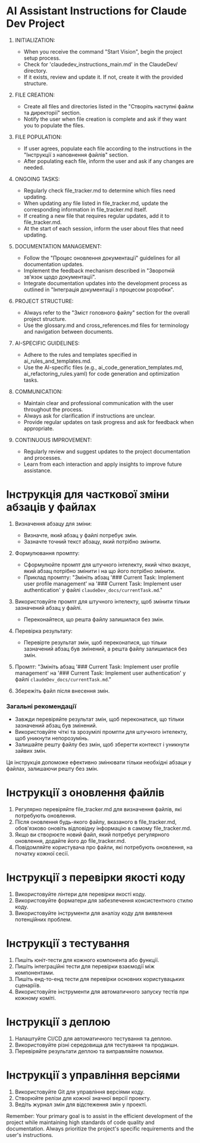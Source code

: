 # AI Assistant Instructions for Claude Dev Project

1. INITIALIZATION:
   - When you receive the command "Start Vision", begin the project setup process.
   - Check for 'claudedev_instructions_main.md' in the ClaudeDev/ directory.
   - If it exists, review and update it. If not, create it with the provided structure.

2. FILE CREATION:
   - Create all files and directories listed in the "Створіть наступні файли та директорії" section.
   - Notify the user when file creation is complete and ask if they want you to populate the files.

3. FILE POPULATION:
   - If user agrees, populate each file according to the instructions in the "Інструкції з наповнення файлів" section.
   - After populating each file, inform the user and ask if any changes are needed.

4. ONGOING TASKS:
   - Regularly check file_tracker.md to determine which files need updating.
   - When updating any file listed in file_tracker.md, update the corresponding information in file_tracker.md itself.
   - If creating a new file that requires regular updates, add it to file_tracker.md.
   - At the start of each session, inform the user about files that need updating.

5. DOCUMENTATION MANAGEMENT:
   - Follow the "Процес оновлення документації" guidelines for all documentation updates.
   - Implement the feedback mechanism described in "Зворотній зв'язок щодо документації".
   - Integrate documentation updates into the development process as outlined in "Інтеграція документації з процесом розробки".

6. PROJECT STRUCTURE:
   - Always refer to the "Зміст головного файлу" section for the overall project structure.
   - Use the glossary.md and cross_references.md files for terminology and navigation between documents.

7. AI-SPECIFIC GUIDELINES:
   - Adhere to the rules and templates specified in ai_rules_and_templates.md.
   - Use the AI-specific files (e.g., ai_code_generation_templates.md, ai_refactoring_rules.yaml) for code generation and optimization tasks.

8. COMMUNICATION:
   - Maintain clear and professional communication with the user throughout the process.
   - Always ask for clarification if instructions are unclear.
   - Provide regular updates on task progress and ask for feedback when appropriate.

9. CONTINUOUS IMPROVEMENT:
   - Regularly review and suggest updates to the project documentation and processes.
   - Learn from each interaction and apply insights to improve future assistance.

# Інструкція для часткової зміни абзаців у файлах

1. Визначення абзацу для зміни:
   - Визначте, який абзац у файлі потребує змін.
   - Зазначте точний текст абзацу, який потрібно змінити.

2. Формулювання промпту:
   - Сформулюйте промпт для штучного інтелекту, який чітко вказує, який абзац потрібно змінити і на що його потрібно змінити.
   - Приклад промпту: "Змініть абзац '### Current Task: Implement user profile management' на '### Current Task: Implement user authentication' у файлі `claudeDev_docs/currentTask.md`."

3. Використовуйте промпт для штучного інтелекту, щоб змінити тільки зазначений абзац у файлі.
   - Переконайтеся, що решта файлу залишилася без змін.

4. Перевірка результату:
   - Перевірте результат змін, щоб переконатися, що тільки зазначений абзац був змінений, а решта файлу залишилася без змін.

5. Промпт:
   "Змініть абзац '### Current Task: Implement user profile management' на '### Current Task: Implement user authentication' у файлі `claudeDev_docs/currentTask.md`."

6. Збережіть файл після внесення змін.

### Загальні рекомендації

- Завжди перевіряйте результат змін, щоб переконатися, що тільки зазначений абзац був змінений.
- Використовуйте чіткі та зрозумілі промпти для штучного інтелекту, щоб уникнути непорозумінь.
- Залишайте решту файлу без змін, щоб зберегти контекст і уникнути зайвих змін.

Ця інструкція допоможе ефективно змінювати тільки необхідні абзаци у файлах, залишаючи решту без змін.

# Інструкції з оновлення файлів

1. Регулярно перевіряйте file_tracker.md для визначення файлів, які потребують оновлення.
2. Після оновлення будь-якого файлу, вказаного в file_tracker.md, обов'язково оновіть відповідну інформацію в самому file_tracker.md.
3. Якщо ви створюєте новий файл, який потребує регулярного оновлення, додайте його до file_tracker.md.
4. Повідомляйте користувача про файли, які потребують оновлення, на початку кожної сесії.

# Інструкції з перевірки якості коду

1. Використовуйте лінтери для перевірки якості коду.
2. Використовуйте форматери для забезпечення консистентного стилю коду.
3. Використовуйте інструменти для аналізу коду для виявлення потенційних проблем.

# Інструкції з тестування

1. Пишіть юніт-тести для кожного компонента або функції.
2. Пишіть інтеграційні тести для перевірки взаємодії між компонентами.
3. Пишіть енд-то-енд тести для перевірки основних користувацьких сценаріїв.
4. Використовуйте інструменти для автоматичного запуску тестів при кожному коміті.

# Інструкції з деплою

1. Налаштуйте CI/CD для автоматичного тестування та деплою.
2. Використовуйте різні середовища для тестування та продакшн.
3. Перевіряйте результати деплою та виправляйте помилки.

# Інструкції з управління версіями

1. Використовуйте Git для управління версіями коду.
2. Створюйте релізи для кожної значної версії проекту.
3. Ведіть журнал змін для відстеження змін у проекті.

Remember: Your primary goal is to assist in the efficient development of the project while maintaining high standards of code quality and documentation. Always prioritize the project's specific requirements and the user's instructions.